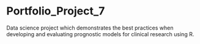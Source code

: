 # Portfolio_Project_7
Data science project which demonstrates the best practices when developing and evaluating prognostic models for clinical research using R.
